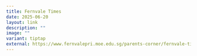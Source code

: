 ```yaml
---
title: Fernvale Times
date: 2025-06-20
layout: link
description: ""
image: ""
variant: tiptap
external: https://www.fernvalepri.moe.edu.sg/parents-corner/fernvale-times/
---
```


